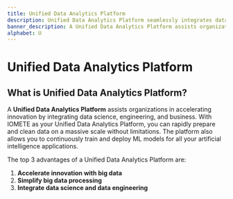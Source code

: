 ```yaml
---
title: Unified Data Analytics Platform
description: Unified Data Analytics Platform seamlessly integrates data science, engineering, and business. Rapidly prepare, clean massive-scale data without limitations.
banner_description: A Unified Data Analytics Platform assists organizations in accelerating innovation by integrating data science, engineering, and business. With IOMETE as your Unified Data Analytics Platform, you can rapidly prepare and clean data on a massive scale without limitations.
alphabet: U
---
```


# Unified Data Analytics Platform

## What is Unified Data Analytics Platform?

A **Unified Data Analytics Platform** assists organizations in accelerating innovation by integrating data science, engineering, and business. With IOMETE as your Unified Data Analytics Platform, you can rapidly prepare and clean data on a massive scale without limitations. The platform also allows you to continuously train and deploy ML models for all your artificial intelligence applications.

The top 3 advantages of a Unified Data Analytics Platform are:

1.  **Accelerate innovation with big data**
2.  **Simplify big data processing**
3.  **Integrate data science and data engineering**
